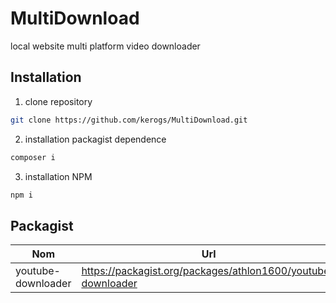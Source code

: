 # MultiDownload
local website multi platform video downloader

## Installation
1. clone repository
```sh
git clone https://github.com/kerogs/MultiDownload.git
```

2. installation packagist dependence
```sh
composer i
```

3. installation NPM
```sh
npm i
```

## Packagist
|Nom|Url|Utilisation|
|-|-|-|
|youtube-downloader|https://packagist.org/packages/athlon1600/youtube-downloader|youtube video|